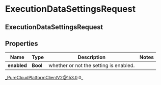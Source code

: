# ExecutionDataSettingsRequest

## ExecutionDataSettingsRequest

## Properties

|Name | Type | Description | Notes|
|------------ | ------------- | ------------- | -------------|
| **enabled** | **Bool** | whether or not the setting is enabled. | |



_PureCloudPlatformClientV2@153.0.0_

